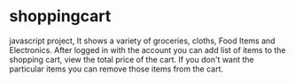 # shoppingcart
javascript project, It shows a variety of groceries, cloths, Food Items and Electronics.
After logged in with the account you can add list of items to the shopping cart, view the total price of the cart. 
If you don't want the particular items you can remove those items from the cart.
